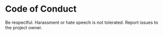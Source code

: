 # Code of Conduct

Be respectful. Harassment or hate speech is not tolerated.
Report issues to the project owner.
